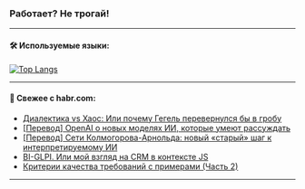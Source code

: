 ### Работает? Не трогай!

---
<!--
#### 🛠️ Technical stack:

![Java](https://img.shields.io/badge/Java-informational?logo=Oracle&style=flat&logoColor=white&color=FF4500)
![Kotlin](https://img.shields.io/badge/Kotlin-informational?logo=Kotlin&style=flat&logoColor=white&color=774D97)
![TS](https://img.shields.io/badge/TypeScript-informational?logo=typeScript&style=flat&logoColor=black&color=017acc)
![Python](https://img.shields.io/badge/Python-informational?logo=Python&style=flat&logoColor=black&color=ffdd54) <br>
![Spring](https://img.shields.io/badge/Spring-informational?logo=Spring&style=flat&logoColor=white&color=6DB33F) 
![SpringBoot](https://img.shields.io/badge/SpringBoot-informational?logo=SpringBoot&style=flat&logoColor=white&color=6DB33F)
![Nest](https://img.shields.io/badge/NestJS-informational?logo=NestJS&style=flat&logoColor=white&color=E0234E) 
![NodeJS](https://img.shields.io/badge/NodeJS-informational?logo=node.js&style=flat&logoColor=white&color=70A760)<br>
![PostgreSQL](https://img.shields.io/badge/PostgreSQL-informational?logo=PostgreSQL&style=flat&logoColor=white&color=DAA520)
![MongoDB](https://img.shields.io/badge/MongoDB-informational?logo=MongoDB&style=flat&logoColor=white&color=870000)
![Apache](https://img.shields.io/badge/Apache-informational?logo=apache&style=flat&logoColor=white&color=f74e28)

___ 
-->

#### 🛠️ Используемые языки:

[![Top Langs](https://github-readme-stats-u2qms2cxw-advtsettinggmailcoms-projects.vercel.app/api/top-langs/?username=zloylis&langs_count=10&hide_title=true&title_color=e6edf3&size_weight=0.5&count_weight=0.5&layout=compact&hide_progress=true&hide_border=true&theme=dracula)](https://github.com/zloylis)

<!---


####  :octocat:&nbsp;&nbsp; Статистика:

![GitHub stats](https://github-readme-stats-u2qms2cxw-advtsettinggmailcoms-projects.vercel.app/api?username=zloylis&show_icons=true&hide_border=true&theme=dracula&title_color=e6edf3&include_all_commits=true&count_private=true&hide_rank=false&hide_title=true&rank_icon=github)
-->
---

#### 💬 Свежее с habr.com:

<!-- BLOG-POST-LIST:START -->
- [Диалектика vs Хаос: Или почему Гегель перевернулся бы в гробу](https://habr.com/ru/articles/843238/?utm_source=habrahabr&utm_medium=rss&utm_campaign=843238)
- [[Перевод] OpenAI о новых моделях ИИ, которые умеют рассуждать](https://habr.com/ru/companies/bothub/articles/843236/?utm_source=habrahabr&utm_medium=rss&utm_campaign=843236)
- [[Перевод] Сети Колмогорова-Арнольда: новый «старый» шаг к интерпретируемому ИИ](https://habr.com/ru/articles/843234/?utm_source=habrahabr&utm_medium=rss&utm_campaign=843234)
- [BI-GLPI. Или мой взгляд на CRM в контексте JS](https://habr.com/ru/articles/843162/?utm_source=habrahabr&utm_medium=rss&utm_campaign=843162)
- [Критерии качества требований с примерами &lpar;Часть 2&rpar;](https://habr.com/ru/articles/843220/?utm_source=habrahabr&utm_medium=rss&utm_campaign=843220)
<!-- BLOG-POST-LIST:END -->

---
